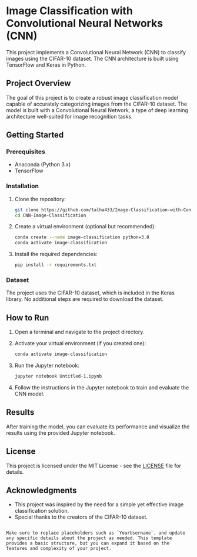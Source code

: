 # Image Classification with Convolutional Neural Networks (CNN)

This project implements a Convolutional Neural Network (CNN) to classify images using the CIFAR-10 dataset. The CNN architecture is built using TensorFlow and Keras in Python.

## Project Overview

The goal of this project is to create a robust image classification model capable of accurately categorizing images from the CIFAR-10 dataset. The model is built with a Convolutional Neural Network, a type of deep learning architecture well-suited for image recognition tasks.

## Getting Started

### Prerequisites

- Anaconda (Python 3.x)
- TensorFlow

### Installation

1. Clone the repository:

   ```bash
   git clone https://github.com/talha433/Image-Classification-with-Convolutional-Neural-Networks-CNN-.git
   cd CNN-Image-Classification
   ```

2. Create a virtual environment (optional but recommended):

   ```bash
   conda create --name image-classification python=3.8
   conda activate image-classification
   ```

3. Install the required dependencies:

   ```bash
   pip install -r requirements.txt
   ```

### Dataset

The project uses the CIFAR-10 dataset, which is included in the Keras library. No additional steps are required to download the dataset.

## How to Run

1. Open a terminal and navigate to the project directory.

2. Activate your virtual environment (if you created one):

   ```bash
   conda activate image-classification
   ```

3. Run the Jupyter notebook:

   ```bash
   jupyter notebook Untitled-1.ipynb
   ```

4. Follow the instructions in the Jupyter notebook to train and evaluate the CNN model.

## Results

After training the model, you can evaluate its performance and visualize the results using the provided Jupyter notebook.

## License

This project is licensed under the MIT License - see the [LICENSE](LICENSE) file for details.

## Acknowledgments

- This project was inspired by the need for a simple yet effective image classification solution.
- Special thanks to the creators of the CIFAR-10 dataset.

```

Make sure to replace placeholders such as `YourUsername`, and update any specific details about the project as needed. This template provides a basic structure, but you can expand it based on the features and complexity of your project.